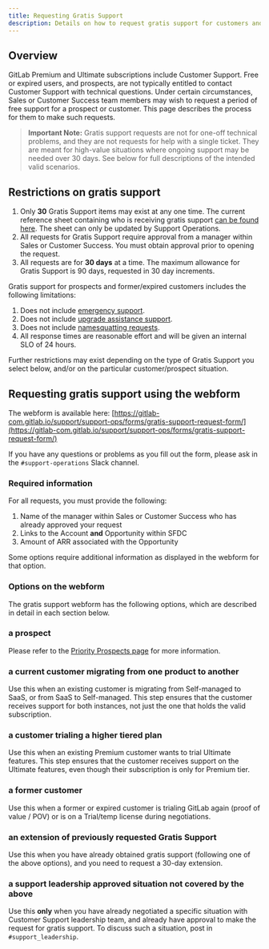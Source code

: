 ```yaml
---
title: Requesting Gratis Support
description: Details on how to request gratis support for customers and prospects
---
```


## Overview

GitLab Premium and Ultimate subscriptions include Customer Support. Free or expired users, and prospects, are not typically entitled to contact Customer Support with technical questions. Under certain circumstances, Sales or Customer Success team members may wish to request a period of free support for a prospect or customer. This page describes the process for them to make such requests.

> **Important Note:** Gratis support requests are not for one-off technical problems, and they are not requests for help with a single ticket. They are meant for high-value situations where ongoing support may be needed over 30 days. See below for full descriptions of the intended valid scenarios.

## Restrictions on gratis support

1. Only **30** Gratis Support items may exist at any one time. The current reference sheet containing who is receiving gratis support [can be found here](https://docs.google.com/spreadsheets/d/11p3aBj1LTr-ngk1wxoMlae-UvJ3bOTuQHd48so2ZcXU/). The sheet can only be updated by Support Operations.
1. All requests for Gratis Support require approval from a manager within Sales or Customer Success. You must obtain approval prior to opening the request.
1. All requests are for **30 days** at a time. The maximum allowance for Gratis Support is 90 days, requested in 30 day increments.

Gratis support for prospects and former/expired customers includes the following limitations:

1. Does not include [emergency support](https://about.gitlab.com/support/#how-to-engage-emergency-support).
1. Does not include [upgrade assistance support](https://about.gitlab.com/support/scheduling-upgrade-assistance/).
1. Does not include [namesquatting requests](https://about.gitlab.com/support/gitlab-com-policies/#name-squatting-policy).
1. All response times are reasonable effort and will be given an internal SLO of 24 hours.

Further restrictions may exist depending on the type of Gratis Support you select below, and/or on the particular customer/prospect situation.

## Requesting gratis support using the webform

The webform is available here: [https://gitlab-com.gitlab.io/support/support-ops/forms/gratis-support-request-form/](https://gitlab-com.gitlab.io/support/support-ops/forms/gratis-support-request-form/)

If you have any questions or problems as you fill out the form, please ask in the `#support-operations` Slack channel.

### Required information

For all requests, you must provide the following:

1. Name of the manager within Sales or Customer Success who has already approved your request
1. Links to the Account **and** Opportunity within SFDC
1. Amount of ARR associated with the Opportunity

Some options require additional information as displayed in the webform for that option.

### Options on the webform

The gratis support webform has the following options, which are described in detail in each section below.

### a prospect

Please refer to the [Priority Prospects page](/handbook/support/priority_prospects/) for more information.

### a current customer migrating from one product to another

Use this when an existing customer is migrating from Self-managed to SaaS, or from SaaS to Self-managed. This step ensures that the customer receives support for both instances, not just the one that holds the valid subscription.

### a customer trialing a higher tiered plan

Use this when an existing Premium customer wants to trial Ultimate features. This step ensures that the customer receives support on the Ultimate features, even though their subscription is only for Premium tier.

### a former customer

Use this when a former or expired customer is trialing GitLab again (proof of value / POV) or is on a Trial/temp license during negotiations.

### an extension of previously requested Gratis Support

Use this when you have already obtained gratis support (following one of the above options), and you need to request a 30-day extension.

### a support leadership approved situation not covered by the above

Use this **only** when you have already negotiated a specific situation with Customer Support leadership team, and already have approval to make the request for gratis support. To discuss such a situation, post in `#support_leadership`.
